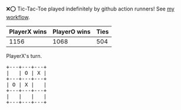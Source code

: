 :x::o: Tic-Tac-Toe played indefinitely by github action runners! See [my workflow](.github/workflows/play.yaml).

|PlayerX wins|PlayerO wins|Ties|
|-|-|-|
|1156|1068|504|

PlayerX's turn.

<pre>
+---+---+---+
|   | O | X |
+---+---+---+
| O | X |   |
+---+---+---+
|   |   |   |
+---+---+---+
</pre>